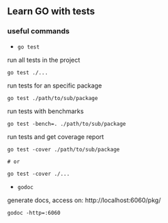 ## Learn GO with tests


### useful commands

* `go test` 

run all tests in the project
```
go test ./... 
```

run tests for an specific package
```
go test ./path/to/sub/package
```

run tests with benchmarks
```
go test -bench=. ./path/to/sub/package
```

run tests and get coverage report
```
go test -cover ./path/to/sub/package

# or

go test -cover ./...
```

* `godoc`

generate docs, access on: http://localhost:6060/pkg/

```
godoc -http=:6060
```
